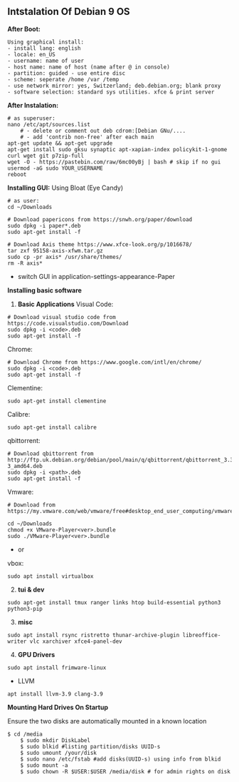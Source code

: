 ## Intstalation Of Debian 9 OS

**After Boot:**
```
Using graphical install: 
- install lang: english
- locale: en_US
- username: name of user
- host name: name of host (name after @ in console)
- partition: guided - use entire disc
- scheme: seperate /home /var /temp
- use network mirror: yes, Switzerland; deb.debian.org; blank proxy
- software selection: standard sys utilities. xfce & print server
```

**After Instalation:**
```
# as superuser:
nano /etc/apt/sources.list    
    # - delete or comment out deb cdrom:[Debian GNu/....
    # - add 'contrib non-free' after each main
apt-get update && apt-get upgrade
apt-get install sudo gksu synaptic apt-xapian-index policykit-1-gnome curl wget git p7zip-full 
wget -O - https://pastebin.com/raw/6mc00yBj | bash # skip if no gui
usermod -aG sudo YOUR_USERNAME
reboot
```


**Installing GUI:**
Using Bloat (Eye Candy)
```
# as user:
cd ~/Downloads

# Download papericons from https://snwh.org/paper/download
sudo dpkg -i paper*.deb
sudo apt-get install -f

# Download Axis theme https://www.xfce-look.org/p/1016678/
tar zxf 95158-axis-xfwm.tar.gz 
sudo cp -pr axis* /usr/share/themes/
rm -R axis*
```
- switch GUI in application-settings-appearance-Paper

**Installing basic software**
1. **Basic Applications**
Visual Code:
```
# Download visual studio code from https://code.visualstudio.com/Download
sudo dpkg -i <code>.deb
sudo apt-get install -f
```
Chrome:
```
# Download Chrome from https://www.google.com/intl/en/chrome/
sudo dpkg -i <code>.deb
sudo apt-get install -f
```
Clementine:
```
sudo apt-get install clementine
```
Calibre:
```
sudo apt-get install calibre
```
qbittorrent:
```
# Download qbittorrent from http://ftp.uk.debian.org/debian/pool/main/q/qbittorrent/qbittorrent_3.3.7-3_amd64.deb
sudo dpkg -i <path>.deb
sudo apt-get install -f
```

Vmware:
```
# Download from https://my.vmware.com/web/vmware/free#desktop_end_user_computing/vmware_workstation_player/

cd ~/Downloads
chmod +x VMware-Player<ver>.bundle
sudo ./VMware-Player<ver>.bundle
```
- or 

vbox:
```
sudo apt install virtualbox
```

2. **tui & dev**
```
sudo apt-get install tmux ranger links htop build-essential python3 python3-pip
```

3. **misc**
```
sudo apt install rsync ristretto thunar-archive-plugin libreoffice-writer vlc xarchiver xfce4-panel-dev
```

4. **GPU Drivers**
```
sudo apt install frimware-linux
```
- LLVM
```
apt install llvm-3.9 clang-3.9
```

**Mounting Hard Drives On Startup**

Ensure the two disks are automatically mounted in a known location
```
$ cd /media
    $ sudo mkdir DiskLabel
    $ sudo blkid #listing partition/disks UUID-s 
    $ sudo umount /your/disk
    $ sudo nano /etc/fstab #add disks(UUID-s) using info from blkid
    $ sudo mount -a
    $ sudo chown -R $USER:$USER /media/disk # for admin rights on disk
```

